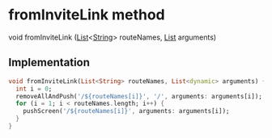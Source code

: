 


# fromInviteLink method








void fromInviteLink
([List](https://api.flutter.dev/flutter/dart-core/List-class.html)&lt;[String](https://api.flutter.dev/flutter/dart-core/String-class.html)> routeNames, [List](https://api.flutter.dev/flutter/dart-core/List-class.html) arguments)








## Implementation

```dart
void fromInviteLink(List<String> routeNames, List<dynamic> arguments) {
  int i = 0;
  removeAllAndPush('/${routeNames[i]}', '/', arguments: arguments[i]);
  for (i = 1; i < routeNames.length; i++) {
    pushScreen('/${routeNames[i]}', arguments: arguments[i]);
  }
}
```







